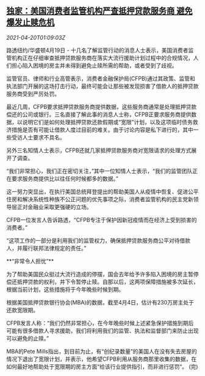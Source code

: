 <!--1618882263000-->
[独家：美国消费者监管机构严查抵押贷款服务商 避免爆发止赎危机](https://cn.reuters.com/article/us-consumer-mortage-cfpb-0420-idCNKBS2C7039)
------

<div><i>2021-04-20T01:09:03Z</i></div><p>路透纽约/华盛顿4月19日 - 十几名了解监管行动的消息人士表示，美国消费者监管机构正在仔细审查抵押贷款服务商在落实大流行援助计划过程中的合规情况，人们担心陷入困境的房主并未得到避免止赎所需的帮助，或者受到了歧视。</p><p>监管官员、律师和行业高管表示，消费者金融保护局(CFPB)通过其政策、监管和执法部门开展的这场打击行动，最终可能会让那些被发现损害了借款人的抵押贷款服务商受到严厉处罚。</p><p>最近几周，CFPB要求抵押贷款服务商提供数据，这些服务商通常是处理抵押贷款偿还的公司或银行。三名直接了解此事的消息人士称，CFPB正要求服务商提供数据，以说明它们是如何处理抵押贷款还款假期或“宽限”计划，以及这项临时债务救济措施是否有可能让借款人度过目前的难关。由于讨论内容是私下进行的，其中一些受访人士要求不具名。</p><p>另外三名知情人士表示，CFPB还就几家抵押贷款服务商对宽限请求的处理方式展开了调查。</p><p>“我们非常担心，我们正在密切关注，”其中一位知情人士表示，“我们的监管团队正在要求服务商提供比以往任何时候都多的数据。”</p><p>这一努力突显出，在执行美国总统拜登提出的帮助美国人从疫情中恢复、促进公平住房和解决系统性种族不公正问题的优先事项之际，消费者监管机构的民主党新领导层正对金融业采取更强硬的立场。</p><p>CFPB一位发言人告诉路透，“CFPB专注于保护因新冠疫情而在经济上受到损害的消费者。”</p><p>“这项工作的一部分是利用我们的监管权力，确保抵押贷款服务商公平对待借款人，并履行联邦法律规定的责任。”</p><p>**“非常令人担忧”**</p><p>为了帮助美国民众挺过大流行造成的停摆，国会去年给予许多陷入困境的房主暂停偿还抵押贷款的权利，并下令暂停止赎。自那以后，这两项保障措施被多次延长，根据当前计划，这些措施将于今年晚些时候到期。</p><p>根据美国抵押贷款银行协会(MBA)的数据，截至4月4日，估计有230万房主处于还款宽限期。</p><p>CFPB发言人称：“我们仍然非常担心，在今年晚些时候上述紧急保护措施到期后可能有很多借款人寻求援助，我们将利用我们的监管、执法和监督部门来防止出现可以避免的止赎。”</p><p>MBA的Pete Mills指出，到目前为止，有“创纪录数量”的美国人在没有失去房屋的情况下退出了宽限计划，并表示，他希望CFPB利用从服务商那里收集的数据，在如何最好地帮助处于宽限期的房主方面“给该行业提供指引，而非进行惩罚“。 (完)</p>
